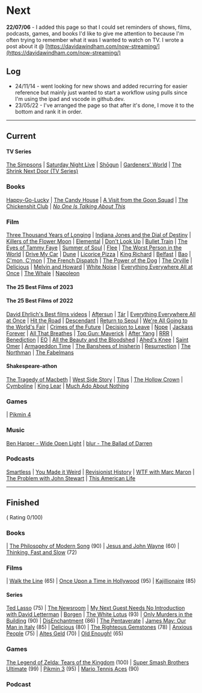 # Next

**22/07/06** - I added this page so that I could set reminders of shows, films, podcasts, games, and books I'd like to give me attention to because I'm often trying to remember what it was I wanted to watch on TV.  I wrote a post about it @ [https://davidawindham.com/now-streaming/](https://davidawindham.com/now-streaming/)

## Log


- 24/11/14 - went looking for new shows and added recurring for easier reference but mainly just wanted to start a workflow using pulls since I'm using the ipad and vscode in github.dev.
- 23/05/22 - I've arranged the page so that after it's done, I move it to the bottom and rank it in order.



---

## Current

#### TV Series

[The Simpsons](https://en.wikipedia.org/wiki/The_Simpsons)
| [Saturday Night Live](https://en.wikipedia.org/wiki/Saturday_Night_Live)
| [Shōgun](https://en.wikipedia.org/wiki/Shōgun_(2024_TV_series))
| [Gardeners' World](https://en.wikipedia.org/wiki/Gardeners%27_World)
| [The Shrink Next Door (TV Series)](https://en.wikipedia.org/wiki/The_Shrink_Next_Door_(TV_series))

### Books

[Happy-Go-Lucky](https://en.wikipedia.org/wiki/Happy-Go-Lucky_(book))
| [The Candy House](https://en.wikipedia.org/wiki/The_Candy_House_(novel))
| [A Visit from the Goon Squad](https://en.wikipedia.org/wiki/A_Visit_from_the_Goon_Squad)
| [The Chickenshit Club](https://en.wikipedia.org/wiki/Jesse_Eisinger)
| [_No One Is Talking About This_](https://en.wikipedia.org/wiki/No_One_Is_Talking_About_This)

### Film

[Three Thousand Years of Longing](https://en.wikipedia.org/wiki/Three_Thousand_Years_of_Longing)
| [Indiana Jones and the Dial of Destiny](https://en.wikipedia.org/wiki/Indiana_Jones_and_the_Dial_of_Destiny)
| [Killers of the Flower Moon](https://en.wikipedia.org/wiki/Killers_of_the_Flower_Moon)
| [Elemental](https://en.wikipedia.org/wiki/Elemental_(2023_film))
| [Don't Look Up](https://en.wikipedia.org/wiki/Don%27t_Look_Up)
| [Bullet Train](https://en.wikipedia.org/wiki/Bullet_Train_(film))
| [The Eyes of Tammy Faye](https://en.wikipedia.org/wiki/The_Eyes_of_Tammy_Faye_(2021_film))
| [Summer of Soul](https://en.wikipedia.org/wiki/Summer_of_Soul)
| [Flee](https://en.wikipedia.org/wiki/Flee_(film))
| [The Worst Person in the World](https://en.wikipedia.org/wiki/The_Worst_Person_in_the_World_(film))
| [Drive My Car](https://en.wikipedia.org/wiki/Drive_My_Car)
| [Dune](https://en.wikipedia.org/wiki/Dune)
| [Licorice Pizza](https://en.wikipedia.org/wiki/Licorice_Pizza)
| [King Richard](https://en.wikipedia.org/wiki/King_Richard)
| [Belfast](https://en.wikipedia.org/wiki/Belfast_(film))
| [Bao](https://en.wikipedia.org/wiki/Bao_(film))
| [C'mon, C'mon](https://en.wikipedia.org/wiki/C%27mon_C%27mon_(film))
| [The French Dispatch](https://en.wikipedia.org/wiki/The_French_Dispatch)
| [The Power of the Dog](https://en.wikipedia.org/wiki/The_Power_of_the_Dog)
| [The Orville](https://en.wikipedia.org/wiki/The_Orville)
| [Delicious](https://www.imdb.com/title/tt10738536/)
| [Melvin and Howard](https://en.wikipedia.org/wiki/Melvin_and_Howard)
| [White Noise](https://en.wikipedia.org/wiki/White_Noise_(2022_film))
| [Everything Everywhere All at Once](https://en.wikipedia.org/wiki/Everything_Everywhere_All_at_Once)
| [The Whale](https://en.wikipedia.org/wiki/The_Whale_(2022_film))
| [Napoleon](https://en.wikipedia.org/wiki/Napoleon_(2023_film))



#### The 25 Best Films of 2023

#### The 25 Best Films of 2022

[David Ehrlich's Best films videos](https://www.videocountdowns.com) 
| [Aftersun](https://en.wikipedia.org/wiki/Aftersun)
| [Tár](https://en.wikipedia.org/wiki/Tár)
| [Everything Everywhere All at Once](https://en.wikipedia.org/wiki/Everything_Everywhere_All_at_Once)
| [Hit the Road](https://en.wikipedia.org/wiki/Hit_the_Road_(2021_film))
| [Descendant](https://en.wikipedia.org/wiki/Descendant_(2022_film))
| [Return to Seoul](https://en.wikipedia.org/wiki/Return_to_Seoul)
| [We're All Going to the World's Fair](https://en.wikipedia.org/wiki/We%27re_All_Going_to_the_World%27s_Fair)
| [Crimes of the Future](https://en.wikipedia.org/wiki/Crimes_of_the_Future)
| [Decision to Leave](https://en.wikipedia.org/wiki/Decision_to_Leave)
| [Nope](https://en.wikipedia.org/wiki/Nope_(film))
| [Jackass Forever](https://en.wikipedia.org/wiki/Jackass_Forever)
| [All That Breathes](https://en.wikipedia.org/wiki/All_That_Breathes)
| [Top Gun: Maverick](https://en.wikipedia.org/wiki/Top_Gun:_Maverick)
| [After Yang](https://en.wikipedia.org/wiki/After_Yang)
| [RRR](https://en.wikipedia.org/wiki/RRR_(film))
| [Benediction](https://en.wikipedia.org/wiki/Benediction_(film))
| [EO](https://en.wikipedia.org/wiki/EO_(film))
| [All the Beauty and the Bloodshed](https://en.wikipedia.org/wiki/All_the_Beauty_and_the_Bloodshed)
| [Ahed's Knee](https://en.wikipedia.org/wiki/Ahed%27s_Knee)
| [Saint Omer](https://en.wikipedia.org/wiki/Saint_Omer)
| [Armageddon Time](https://en.wikipedia.org/wiki/Armageddon_Time)
| [The Banshees of Inisherin](https://en.wikipedia.org/wiki/The_Banshees_of_Inisherin)
| [Resurrection](https://en.wikipedia.org/wiki/Resurrection_(2022_film))
| [The Northman](https://en.wikipedia.org/wiki/The_Northman)
| [The Fabelmans](https://en.wikipedia.org/wiki/The_Fabelmans)

#### Shakespeare-athon

[The Tragedy of Macbeth](https://en.wikipedia.org/wiki/Macbeth)
| [West Side Story](https://en.wikipedia.org/wiki/West_Side_Story_(2021_film))
| [Titus](https://en.wikipedia.org/wiki/Titus_(film))
| [The Hollow Crown](https://en.wikipedia.org/wiki/The_Hollow_Crown_(TV_series))
| [Cymboline](https://en.wikipedia.org/wiki/Cymboline_(film))
| [King Lear](https://en.wikipedia.org/wiki/King_Lear_(2018_film))
| [Much Ado About Nothing](https://en.wikipedia.org/wiki/Much_Ado_About_Nothing_(2012_film))

### Games


| [Pikmin 4](https://en.wikipedia.org/wiki/Pikmin_4)

### Music

[Ben Harper - Wide Open Light](https://en.wikipedia.org/wiki/Wide_Open_Light)
| [blur - The Ballad of Darren](https://en.wikipedia.org/wiki/The_Ballad_of_Darren)

### Podcasts

[Smartless](https://en.wikipedia.org/wiki/SmartLess)
| [You Made it Weird](https://en.wikipedia.org/wiki/You_Made_It_Weird_with_Pete_Holmes)
| [Revisionist History](https://en.wikipedia.org/wiki/Revisionist_History_(podcast))
| [WTF with Marc Maron](https://en.wikipedia.org/wiki/WTF_with_Marc_Maron)
| [The Problem with John Stewart](https://en.wikipedia.org/wiki/The_Problem_with_Jon_Stewart)
| [This American Life](https://en.wikipedia.org/wiki/This_American_Life)

---

## Finished

( Rating 0/100)

### Books

| [The Philosophy of Modern Song](https://en.wikipedia.org/wiki/The_Philosophy_of_Modern_Song) (90)
| [Jesus and John Wayne](https://en.wikipedia.org/wiki/Jesus_and_John_Wayne) (60)
| [Thinking, Fast and Slow](https://en.wikipedia.org/wiki/Thinking,_Fast_and_Slow) (72)

### Films

| [Walk the Line](https://en.wikipedia.org/wiki/Walk_the_Line) (65)
| [Once Upon a Time in Hollywood](https://en.wikipedia.org/wiki/Once_Upon_a_Time_in_Hollywood) (95)
| [Kajillionaire](https://en.wikipedia.org/wiki/Kajillionaire) (85)

#### Series

[Ted Lasso](https://en.wikipedia.org/wiki/Ted_Lasso) (75)
| [The Newsroom](https://en.wikipedia.org/wiki/The_Newsroom_(American_TV_series))
| [My Next Guest Needs No Introduction with David Letterman](https://en.wikipedia.org/wiki/My_Next_Guest_Needs_No_Introduction_with_David_Letterman)
| [Borgen](https://en.wikipedia.org/wiki/Borgen_(TV_series))
| [The White Lotus](https://en.wikipedia.org/wiki/The_White_Lotus) (93)
| [Only Murders in the Building](https://en.wikipedia.org/wiki/Only_Murders_in_the_Building) (90)
| [DisEnchantment](https://en.wikipedia.org/wiki/Disenchantment_(TV_series)) (86)
| [The Pentaverate](https://en.wikipedia.org/wiki/The_Pentaverate)
| [James May: Our Man in Italy](https://en.wikipedia.org/wiki/James_May:_Our_Man_in_Italy) (85)
| [Delicious](https://www.imdb.com/title/tt10738536/) (80)
| [The Righteous Gemstones](https://en.wikipedia.org/wiki/The_Righteous_Gemstones) (78)
| [Anxious People](https://en.wikipedia.org/wiki/Anxious_People_(TV_series)) (75)
| [Altes Geld](https://en.wikipedia.org/wiki/Altes_Geld) (70)
| [Old Enough!](https://en.wikipedia.org/wiki/Old_Enough!) (65)

### Games


[The Legend of Zelda: Tears of the Kingdom](https://en.wikipedia.org/wiki/The_Legend_of_Zelda:_Tears_of_the_Kingdom) (100)
| [Super Smash Brothers Ultimate](https://en.wikipedia.org/wiki/Super_Smash_Bros._Ultimate) (99)
| [Pikmin 3](https://en.wikipedia.org/wiki/Pikmin) (95)
| [Mario Tennis Aces](https://en.wikipedia.org/wiki/Mario_Tennis_Aces) (90)

### Podcast
